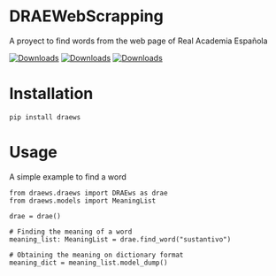 # DRAEWebScrapping
A proyect to find words from the web page of Real Academia Española 

[![Downloads](https://static.pepy.tech/badge/draews)](https://pepy.tech/project/draews)
[![Downloads](https://static.pepy.tech/badge/draews/month)](https://pepy.tech/project/draews)
[![Downloads](https://static.pepy.tech/badge/draews/week)](https://pepy.tech/project/draews)

# Installation

` pip install draews `

# Usage
A simple example to find a word

```
from draews.draews import DRAEws as drae    
from draews.models import MeaningList 

drae = drae() 

# Finding the meaning of a word 
meaning_list: MeaningList = drae.find_word("sustantivo")

# Obtaining the meaning on dictionary format
meaning_dict = meaning_list.model_dump()
```
